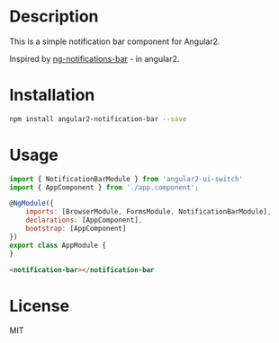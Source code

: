 # Description

This is a simple notification bar component for Angular2.

Inspired by [ng-notifications-bar](https://github.com/alexbeletsky/ng-notifications-bar) - in angular2.

# Installation

```bash
npm install angular2-notification-bar --save
```

# Usage

```javascript
import { NotificationBarModule } from 'angular2-ui-switch'
import { AppComponent } from './app.component';

@NgModule({
    imports: [BrowserModule, FormsModule, NotificationBarModule],
    declarations: [AppComponent],
    bootstrap: [AppComponent]
})
export class AppModule {
}
```

```html
<notification-bar></notification-bar
```

# License
MIT